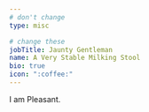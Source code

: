 ```yaml
---
# don't change
type: misc

# change these
jobTitle: Jaunty Gentleman
name: A Very Stable Milking Stool
bio: true
icon: ":coffee:"
---
```


I am Pleasant.